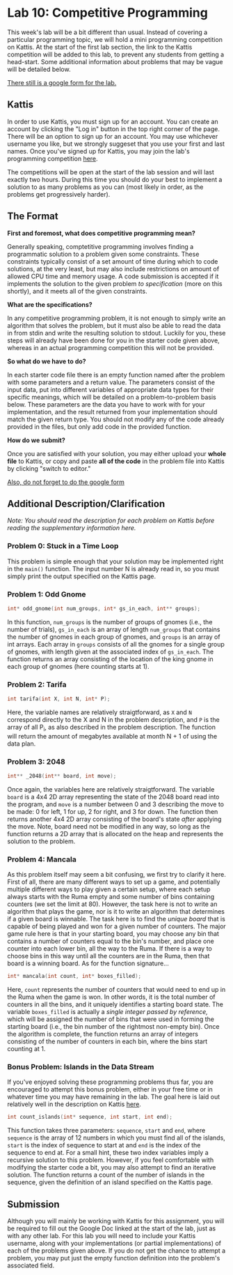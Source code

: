 # Lab 10: Competitive Programming

This week's lab will be a bit different than usual. Instead of covering a particular programming topic, we will hold a mini programming competition on Kattis. At the start of the first lab section, the link to the Kattis competition will be added to this lab, to prevent any students from getting a head-start. Some additional information about problems that may be vague will be detailed below.

[There still is a google form for the lab.](https://goo.gl/forms/xFww0uoxlLswh4Kp1)

## Kattis

In order to use Kattis, you must sign up for an account. You can create an account by clicking the "Log in" button in the top right corner of the page. There will be an option to sign up for an account. You may use whichever username you like, but we strongly suggeset that you use your first and last names. Once you've signed up for Kattis, you may join the lab's programming competition [here](https://open.kattis.com/contests/ysto7k).

The competitions will be open at the start of the lab session and will last exactly two hours. During this time you should do your best to implement a solution to as many problems as you can (most likely in order, as the problems get progressively harder).

## The Format

**First and foremost, what does competitive programming mean?**

Generally speaking, comptetitive programming involves finding a programmatic solution to a problem given some constraints. These constraints typically consist of a set amount of time during which to code solutions, at the very least, but may also include restrictions on amount of allowed CPU time and memory usage. A code submission is accepted if it implements the solution to the given problem *to specification* (more on this shortly), and it meets all of the given constraints.

**What are the specifications?**

In any competitive programming problem, it is not enough to simply write an algorithm that solves the problem, but it must also be able to read the data in from stdin and write the resulting solution to stdout. Luckily for you, these steps will already have been done for you in the starter code given above, whereas in an actual programming competition this will not be provided.

**So what do we have to do?**

In each starter code file there is an empty function named after the problem with some parameters and a return value. The parameters consist of the input data, put into different variables of appropriate data types for their specific meanings, which will be detailed on a problem-to-problem basis below. These parameters are the data you have to work with for your implementation, and the result returned from your implementation should match the given return type. You should not modify any of the code already provided in the files, but only add code in the provided function.

**How do we submit?**

Once you are satisfied with your solution, you may either upload your **whole file** to Kattis, or copy and paste **all of the code** in the problem file into Kattis by clicking "switch to editor." 

[Also, do not forget to do the google form](https://goo.gl/forms/xFww0uoxlLswh4Kp1)

## Additional Description/Clarification 

*Note: You should read the description for each problem on Kattis before reading the supplementary information here.*

### Problem 0: Stuck in a Time Loop

This problem is simple enough that your solution may be implemented right in the `main()` function. The input number N is already read in, so you must simply print the output specified on the Kattis page.

### Problem 1: Odd Gnome

```C++
int* odd_gnome(int num_groups, int* gs_in_each, int** groups);
```

In this function, `num_groups` is the number of groups of gnomes (i.e., the number of trials), `gs_in_each` is an array of length `num_groups` that contains the number of gnomes in each group of gnomes, and `groups` is an array of int arrays. Each array in `groups` consists of all the gnomes for a single group of gnomes, with length given at the associated index of `gs_in_each`. The function returns an array consisting of the location of the king gnome in each group of gnomes (here counting starts at 1).

### Problem 2: Tarifa

```C++
int tarifa(int X, int N, int* P);
```

Here, the variable names are relatively straigtforward, as `X` and `N` correspond directly to the X and N in the problem description, and `P` is the array of all P<sub>i</sub>, as also described in the problem description. The function will return the amount of megabytes available at month N + 1 of using the data plan.

### Problem 3: 2048

```C++
int** _2048(int** board, int move);
```

Once again, the variables here are relatively straigtforward. The variable `board` is a 4x4 2D array representing the state of the 2048 board read into the program, and `move` is a number between 0 and 3 describing the move to be made: 0 for left, 1 for up, 2 for right, and 3 for down. The function then returns another 4x4 2D array consisting of the board's state *after* applying the move. Note, board need not be modified in any way, so long as the function returns a 2D array that is allocated on the heap and represents the solution to the problem.

### Problem 4: Mancala

As this problem itself may seem a bit confusing, we first try to clarify it here. First of all, there are many different ways to set up a game, and potentially multiple different ways to play given a certain setup, where each setup always starts with the Ruma empty and some number of bins containing counters (we set the limit at 80). However, the task here is not to write an algorithm that plays the game, nor is it to write an algorithm that determines if a given board is winnable. The task here is to find the *unique board* that is capable of being played and won for a given number of counters. The major game rule here is that in your starting board, you may choose any bin that contains a number of counters equal to the bin's number, and place one counter into each lower bin, all the way to the Ruma. If there is a way to choose bins in this way until all the counters are in the Ruma, then that board is a winning board. As for the function signature...

```C++
int* mancala(int count, int* boxes_filled);
```

Here, `count` represents the number of counters that would need to end up in the Ruma when the game is won. In other words, it is the total number of counters in all the bins, and it uniquely identifies a starting board state. The variable `boxes_filled` is actually a *single integer passed by reference,* which will be assigned the number of bins that were used in forming the starting board (i.e., the bin number of the rightmost non-empty bin). Once the algorithm is complete, the function returns an array of integers consisting of the number of counters in each bin, where the bins start counting at 1.

### Bonus Problem: Islands in the Data Stream

If you've enjoyed solving these programming problems thus far, you are encouraged to attempt this bonus problem, either in your free time or in whatever time you may have remaining in the lab. The goal here is laid out relatively well in the description on Kattis [here](https://open.kattis.com/problems/islands).

```C++
int count_islands(int* sequence, int start, int end);
```

This function takes three parameters: `sequence`, `start` and `end`, where `sequence` is the array of 12 numbers in which you must find all of the islands, `start` is the index of sequence to start at and `end` is the index of the sequence to end at. For a small hint, these two index variables imply a recursive solution to this problem. However, if you feel comfortable with modifying the starter code a bit, you may also attempt to find an iterative solution. The function returns a count of the number of islands in the sequence, given the definition of an island specified on the Kattis page.

## Submission

Although you will mainly be working with Kattis for this assignment, you will be required to fill out the Google Doc linked at the start of the lab, just as with any other lab. For this lab you will need to include your Kattis username, along with your implementations (or partial implementations) of each of the problems given above. If you do not get the chance to attempt a problem, you may put just the empty function definition into the problem's associated field.
